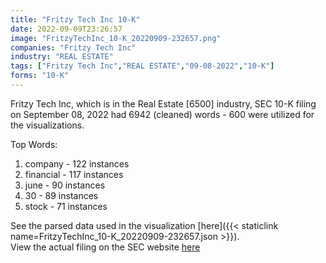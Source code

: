 ```yaml
---
title: "Fritzy Tech Inc 10-K"
date: 2022-09-09T23:26:57
image: "FritzyTechInc_10-K_20220909-232657.png"
companies: "Fritzy Tech Inc"
industry: "REAL ESTATE"
tags: ["Fritzy Tech Inc","REAL ESTATE","09-08-2022","10-K"]
forms: "10-K"
---
```

Fritzy Tech Inc, which is in the Real Estate [6500] industry, SEC 10-K filing on September 08, 2022 had 6942 (cleaned) words - 600 were utilized for the visualizations.

Top Words:
1. company - 122 instances
2. financial - 117 instances
3. june - 90 instances
4. 30 - 89 instances
5. stock - 71 instances


See the parsed data used in the visualization [here]({{< staticlink name=FritzyTechInc_10-K_20220909-232657.json >}}).  
View the actual filing on the SEC website [here](https://www.sec.gov/Archives/edgar/data/1622408/0001640334-22-001937.txt)